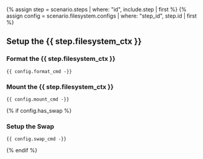 {% assign step = scenario.steps | where: "id", include.step | first %}
{% assign config = scenario.filesystem.configs | where: "step_id", step.id | first %}

## Setup the {{ step.filesystem_ctx }}

### Format the {{ step.filesystem_ctx }}

```
{{ config.format_cmd -}}
```

### Mount the {{ step.filesystem_ctx }}

```
{{ config.mount_cmd -}}
```

{% if config.has_swap %}
### Setup the Swap

```
{{ config.swap_cmd -}}
```
{% endif %}
